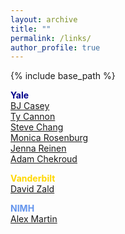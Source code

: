 ```yaml
---
layout: archive
title: ""
permalink: /links/
author_profile: true
---
```


{% include base_path %}

<span style="color:DarkBlue">**Yale**</span>  
[BJ Casey](http://fablab.yale.edu/)  
[Ty Cannon](http://campuspress.yale.edu/cannonlab/)  
[Steve Chang](https://changlab.yale.edu/gallery/welcome-lab)  
[Monica Rosenburg](http://monicarosenberg.org/)   
[Jenna Reinen](https://scholar.google.com/citations?user=l1Te_8UAAAAJ&hl=en)  
[Adam Chekroud](https://www.springhealth.com/about)  

<span style="color:Gold">**Vanderbilt**</span>  
[David Zald](http://zaldlab.psy.vanderbilt.edu/)

<span style="color:CornflowerBlue">**NIMH**</span>  
[Alex Martin](https://www.nimh.nih.gov/labs-at-nimh/research-areas/clinics-and-labs/lbc/index.shtml)

